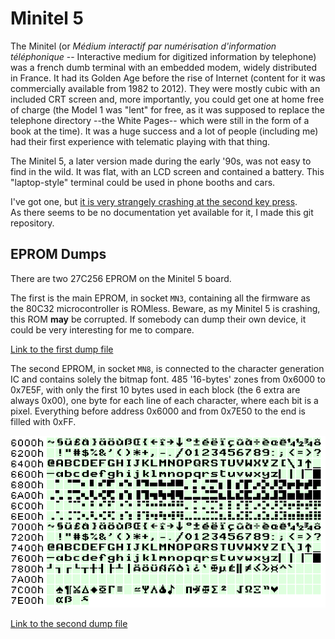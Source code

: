 # Minitel 5

The Minitel (or *Médium interactif par numérisation d'information téléphonique* -- Interactive medium for digitized information by telephone) was a french dumb terminal with an embedded modem, widely distributed in France.
It had its Golden Age before the rise of Internet (content for it was commercially available from 1982 to 2012). They were mostly cubic with an included CRT screen and, more importantly, you could get one at home free of charge (the Model 1 was "lent" for free, as it was supposed to replace the telephone directory --the White Pages-- which were still in the form of a book at the time).
It was a huge success and a lot of people (including me) had their first experience with telematic playing with that thing.

The Minitel 5, a later version made during the early '90s, was not easy to find in the wild. It was flat, with an LCD screen and contained a battery. This "laptop-style" terminal could be used in phone booths and cars.

I've got one, but [it is very strangely crashing at the second key press](https://www.youtube.com/watch?v=lb3u2duY9KQ).  
As there seems to be no documentation yet available for it, I made this git repository.

## EPROM Dumps

There are two 27C256 EPROM on the Minitel 5 board.

The first is the main EPROM, in socket `MN3`, containing all the firmware as the 80C32 microcontroller is ROMless. Beware, as my Minitel 5 is crashing, this ROM **may** be corrupted. If somebody can dump their own device, it could be very interesting for me to compare.

[Link to the first dump file](dumps/minitel5_main_eprom.bin)

The second EPROM, in socket `MN8`, is connected to the character generation IC and contains solely the bitmap font. 485 '16-bytes' zones from 0x6000 to 0x7E5F, with only the first 10 bytes used in each block (the 6 extra are always 0x00), one byte for each line of each character, where each bit is a pixel. Everything before address 0x6000 and from 0x7E50 to the end is filled with 0xFF.

![Minitel 5 character generator EPROM content](doc/minitel5_character_generator_eprom_2x.png)

[Link to the second dump file](dumps/minitel5_character_generator_eprom.bin)
